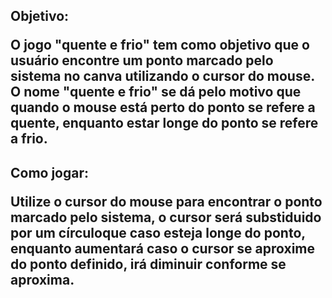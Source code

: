 <h2> Objetivo:


O jogo "quente e frio" tem como objetivo que o usuário encontre um ponto marcado pelo sistema no canva utilizando o cursor do mouse. O nome "quente e frio" se dá pelo motivo que quando o mouse está perto do ponto se refere a quente, enquanto estar longe do ponto se refere a frio.


<h2> Como jogar:

Utilize o cursor do mouse para encontrar o ponto marcado pelo sistema, o cursor será substiduido por um círculoque caso esteja longe do ponto, enquanto aumentará caso o cursor se aproxime do ponto definido, irá diminuir conforme se aproxima.
